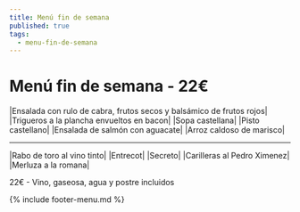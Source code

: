 ```yaml
---
title: Menú fin de semana
published: true
tags:
  - menu-fin-de-semana
---
```


# Menú fin de semana - 22€

|Ensalada con rulo de cabra, frutos secos y balsámico de frutos rojos|
|Trigueros a la plancha envueltos en bacon|
|Sopa castellana|
|Pisto castellano|
|Ensalada de salmón con aguacate|
|Arroz caldoso de marisco|

------

|Rabo de toro al vino tinto|
|Entrecot|
|Secreto|
|Carilleras al Pedro Ximenez|
|Merluza a la romana|

22€ - Vino, gaseosa, agua y postre incluidos

{% include footer-menu.md %}
